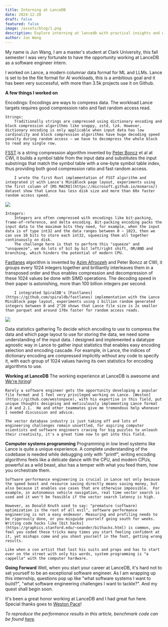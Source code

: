```yaml
---
title: Interning at LanceDB
date: 2024-12-20
draft: false
featured: false
image: /assets/blog/1.png
description: Explore interning at lancedb with practical insights and expert guidance from the LanceDB team.
author: Jun Wang
---
```

My name is Jun Wang, I am a master's student at Clark University, this fall semester I was very fortunate to have the opportunity working at LanceDB as a software engineer intern.

I worked on Lance, a modern columnar data format for ML and LLMs. Lance is set to be the file format for AI workloads, this is a ambitious goal and it has been very successful, with more than 3.5k projects use it on Github.

**A few things I worked on**

Encodings: Encodings are ways to compress data. The workload Lance targets requires good compression ratio and fast random access read.

    Strings: 
        Traditionally strings are compressed using dictionary encoding and block compression algorithms like snappy, zstd, lz4. However, dictionary encoding is only applicable when input data has low cardinality and block compression algorithms have huge decoding speed penalty during random access – we have to decompress the whole block to read any single row. 

[FSST](https://www.vldb.org/pvldb/vol13/p2649-boncz.pdf) is a string compression algorithm invented by [Peter Boncz](https://scholar.google.com/citations?user=DCIZE1kAAAAJ&amp;hl=en) et al at CWI, it builds a symbol table from the input data and substitutes the input substrings that match the symbol table with a one-byte symbol table index, thus providing both good compression ratio and fast random access. 

        I wrote the first Rust implementation of FSST algorithm and integrated it with Lance's MiniBlock page layout, experiments using the first column of [MS MACRO](https://microsoft.github.io/msmarco/) dataset show that Lance has less disk size and more than 60x faster random access speed.

![](__GHOST_URL__/content/images/2024/12/string_random_access_read_comparison-4.png)

    Integers:
        Integers are often compressed with encodings like bit-packing, frame-of-reference, and delta encoding. Bit-packing encoding packs the input data to the maximum bits they need, for example, when the input data is of type int32 and the data ranges between 0 ~ 1023, then we can use 10 bits to store each int32, squeezing them all together continuously on disk. 
        The challenge here is that to perform this "squeeze" and "unsqueeze", we do lots of bit by bit left/right shift, OR/AND and branching, which hinders the potential of modern CPU. 

[Fastlanes](https://www.vldb.org/pvldb/vol16/p2132-afroozeh.pdf?ref=blog.lancedb.com) algorithm is invented by [Azim Afroozeh](https://scholar.google.com/citations?user=h-vgI8UAAAAJ&amp;hl=en) and Peter Boncz at CWI, it groups every 1024 integers together and brilliantly interleaves them in a transposed order and thus enables compression and decompression of these 1024 values be done with SIMD operations. The decoding speed in their paper is astonishing, more than 100 billion integers per second.

        I integrated SpiralDB's [Fastlanes](https://github.com/spiraldb/fastlanes) implementation with the Lance MiniBlock page layout, experiments using 1 billion random generated integers between 0 and 2^20 shows that Lance file size is 2x smaller than parquet and around 170x faster for random access reads.

![](__GHOST_URL__/content/images/2024/12/integer_comparison-5.png)

Data statistics gathering
    To decide which encoding to use to compress the data and which page layout to use for storing the data, we need some understanding of the input data.  I designed and implemented a datatype agnostic way in Lance to gather input statistics that enables easy encoding selection and encoding cascade. For example, in Lance, the indices of dictionary encoding are compressed implicitly without any code to specify it, with each group of 1024 values having its own statistics for encoding algorithms to use.

**Working at LanceDB**
    The working experience at LanceDB is awesome and [We're hiring](https://lancedb.notion.site/Backend-Software-Engineer-Cloud-4c2d55c484374ffea2a4b91cf64ac934)!

    Rarely a software engineer gets the opportunity developing a popular file format and I feel very privileged working on Lance. [Weston](https://github.com/westonpace), with his expertise in this field, put unique thoughts designing and meticulously implementing Lance format 2.0 and 2.1.  He and other teammates give me tremendous help whenever I needed discussion and advice. 

    The vector database industry is just taking off and lots of engineering challenges remain unsettled, for aspiring computer scientists and software engineers craving for big puzzles to unleash their creativity, it's a great time now to get into this field.

**Computer systems programming**
    Programming in low level systems like Lance is quite a unique experience. A complete understanding of the codebase is needed while debugging only with "printf", writing encoding algorithms feels like a delicate dance with the CPU, and modern CPUs, powerful as a wild beast, also has a temper with what you feed them, how you orchestrate them.

    Software performance engineering is crucial in Lance not only because the speed boost and resource saving directly means saving money, but also because it enables use cases that are otherwise impossible.  For example, in autonomous vehicle navigation, real time vector search is used and it won't be feasible if the vector search latency is high.

    However, as Donald Knuth used to say: "premature (software) optimization is the root of all evil", software performance engineering is not a easy endeavor. Measuring and profiling needs to be rigorously done, or you misguide yourself going south for weeks. Writing code hacks like [bit hacks](https://graphics.stanford.edu/~seander/bithacks.html) is common, you feel you coded these tricks many times you start feeling confident at it, yet mishaps come and you shoot yourself in the foot, getting wrong results.

    Like when a con artist that lost his suits and props and has to start over on the street with only his words, system programming is "a cappella" with the computer hardware.

**Going Forward**
    Well, when you start your career at LanceDB, it's hard not to set yourself to be an exceptional software engineer. As I am wrapping up this internship, questions pop up like "what software systems I want to build?", "what software engineering challenges I want to tackle?". And my quest shall begin soon.

It's been a great honor working at LanceDB and I had great fun here. Special thanks goes to [Weston Pace](https://github.com/westonpace)!

*To reproduce the performance results in this article, benchmark code can be found *[*here*](https://github.com/broccoliSpicy/lance/tree/internship_summary_benchmark_code)*.*
